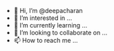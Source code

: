 - 👋 Hi, I’m @deepacharan
- 👀 I’m interested in ...
- 🌱 I’m currently learning ...
- 💞️ I’m looking to collaborate on ...
- 📫 How to reach me ...

<!---
deepacharan/deepacharan is a ✨ special ✨ repository because its `README.md` (this file) appears on your GitHub profile.
You can click the Preview link to take a look at your changes.
https://www.google.com/imgres?imgurl=https%3A%2F%2Fcdn.vox-cdn.com%2Fthumbor%2F-R6QOFWcK3JsGx5H0gLjHikZuYg%3D%2F0x0%3A2040x1360%2F1400x933%2Ffilters%3Afocal(857x517%3A1183x843)%3Ano_upscale()%2Fcdn.vox-cdn.com%2Fuploads%2Fchorus_image%2Fimage%2F64035800%2Facastro_190618_1777_cloud_gaming_0003.0.jpg&imgrefurl=https%3A%2F%2Fwww.theverge.com%2F2019%2F6%2F19%2F18683382%2Fwhat-is-cloud-gaming-google-stadia-microsoft-xcloud-faq-explainer&tbnid=BJ2CYX9W-q8CBM&vet=12ahUKEwiLwcmQucnyAhWXsksFHa_BBp8QMygDegUIARDLAQ..i&docid=J1V7iACq7-qynM&w=1400&h=933&q=gaming&ved=2ahUKEwiLwcmQucnyAhWXsksFHa_BBp8QMygDegUIARDLAQ

